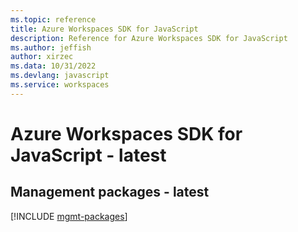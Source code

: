 ```yaml
---
ms.topic: reference
title: Azure Workspaces SDK for JavaScript
description: Reference for Azure Workspaces SDK for JavaScript
ms.author: jeffish
author: xirzec
ms.data: 10/31/2022
ms.devlang: javascript
ms.service: workspaces
---
```

# Azure Workspaces SDK for JavaScript - latest

## Management packages - latest
[!INCLUDE [mgmt-packages](workspaces-mgmt-index.md)]